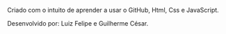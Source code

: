 Criado com o intuito de aprender a usar o GitHub, Html, Css e JavaScript.

Desenvolvido por: Luiz Felipe e Guilherme César.